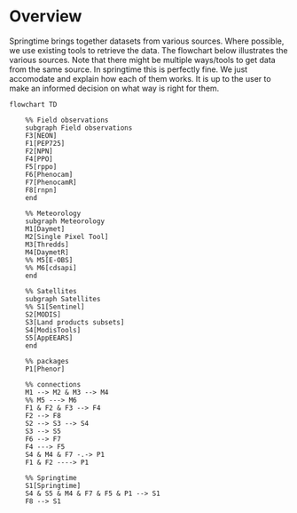 <!--
SPDX-FileCopyrightText: 2023 Springtime authors

SPDX-License-Identifier: Apache-2.0
-->

# Overview

Springtime brings together datasets from various sources. Where possible, we use
existing tools to retrieve the data. The flowchart below illustrates the various
sources. Note that there might be multiple ways/tools to get data from the same
source. In springtime this is perfectly fine. We just accomodate and explain how
each of them works. It is up to the user to make an informed decision on what
way is right for them.

```mermaid
flowchart TD

    %% Field observations
    subgraph Field observations
    F3[NEON]
    F1[PEP725]
    F2[NPN]
    F4[PPO]
    F5[rppo]
    F6[Phenocam]
    F7[PhenocamR]
    F8[rnpn]
    end

    %% Meteorology
    subgraph Meteorology
    M1[Daymet]
    M2[Single Pixel Tool]
    M3[Thredds]
    M4[DaymetR]
    %% M5[E-OBS]
    %% M6[cdsapi]
    end

    %% Satellites
    subgraph Satellites
    %% S1[Sentinel]
    S2[MODIS]
    S3[Land products subsets]
    S4[ModisTools]
    S5[AppEEARS]
    end

    %% packages
    P1[Phenor]

    %% connections
    M1 --> M2 & M3 --> M4
    %% M5 ---> M6
    F1 & F2 & F3 --> F4
    F2 --> F8
    S2 --> S3 --> S4
    S3 --> S5
    F6 --> F7
    F4 ---> F5
    S4 & M4 & F7 -.-> P1
    F1 & F2 ----> P1

    %% Springtime
    S1[Springtime]
    S4 & S5 & M4 & F7 & F5 & P1 --> S1
    F8 --> S1
```
